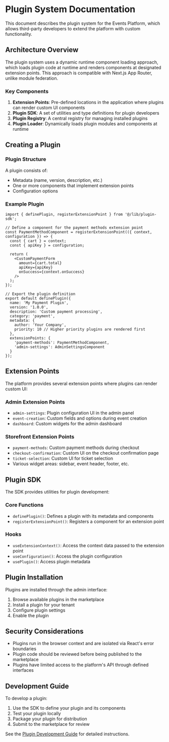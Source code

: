 # Plugin System Documentation

This document describes the plugin system for the Events Platform, which allows third-party developers to extend the platform with custom functionality.

## Architecture Overview

The plugin system uses a dynamic runtime component loading approach, which loads plugin code at runtime and renders components at designated extension points. This approach is compatible with Next.js App Router, unlike module federation.

### Key Components

1. **Extension Points**: Pre-defined locations in the application where plugins can render custom UI components
2. **Plugin SDK**: A set of utilities and type definitions for plugin developers
3. **Plugin Registry**: A central registry for managing installed plugins
4. **Plugin Loader**: Dynamically loads plugin modules and components at runtime

## Creating a Plugin

### Plugin Structure

A plugin consists of:
- Metadata (name, version, description, etc.)
- One or more components that implement extension points
- Configuration options

### Example Plugin

```tsx
import { definePlugin, registerExtensionPoint } from '@/lib/plugin-sdk';

// Define a component for the payment methods extension point
const PaymentMethodComponent = registerExtensionPoint(({ context, configuration }) => {
  const { cart } = context;
  const { apiKey } = configuration;
  
  return (
    <CustomPaymentForm 
      amount={cart.total} 
      apiKey={apiKey}
      onSuccess={context.onSuccess}
    />
  );
});

// Export the plugin definition
export default definePlugin({
  name: 'My Payment Plugin',
  version: '1.0.0',
  description: 'Custom payment processing',
  category: 'payment',
  metadata: {
    author: 'Your Company',
    priority: 10 // Higher priority plugins are rendered first
  },
  extensionPoints: {
    'payment-methods': PaymentMethodComponent,
    'admin-settings': AdminSettingsComponent
  }
});
```

## Extension Points

The platform provides several extension points where plugins can render custom UI:

### Admin Extension Points

- `admin-settings`: Plugin configuration UI in the admin panel
- `event-creation`: Custom fields and options during event creation
- `dashboard`: Custom widgets for the admin dashboard

### Storefront Extension Points

- `payment-methods`: Custom payment methods during checkout
- `checkout-confirmation`: Custom UI on the checkout confirmation page
- `ticket-selection`: Custom UI for ticket selection
- Various widget areas: sidebar, event header, footer, etc.

## Plugin SDK

The SDK provides utilities for plugin development:

### Core Functions

- `definePlugin()`: Defines a plugin with its metadata and components
- `registerExtensionPoint()`: Registers a component for an extension point

### Hooks

- `useExtensionContext()`: Access the context data passed to the extension point
- `useConfiguration()`: Access the plugin configuration
- `usePlugin()`: Access plugin metadata

## Plugin Installation

Plugins are installed through the admin interface:

1. Browse available plugins in the marketplace
2. Install a plugin for your tenant
3. Configure plugin settings
4. Enable the plugin

## Security Considerations

- Plugins run in the browser context and are isolated via React's error boundaries
- Plugin code should be reviewed before being published to the marketplace
- Plugins have limited access to the platform's API through defined interfaces

## Development Guide

To develop a plugin:

1. Use the SDK to define your plugin and its components
2. Test your plugin locally
3. Package your plugin for distribution
4. Submit to the marketplace for review

See the [Plugin Development Guide](plugin-development.md) for detailed instructions. 